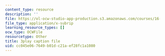 ```yaml
---
content_type: resource
description: ''
file: https://ol-ocw-studio-app-production.s3.amazonaws.com/courses/16-687-private-pilot-ground-school-january-iap-2019/cc045e067649b01dc21aef28fc1a1080_802a1jvk5Ck.srt
file_type: application/x-subrip
learning_resource_types: []
ocw_type: OCWFile
resourcetype: Other
title: 3play caption file
uid: cc045e06-7649-b01d-c21a-ef28fc1a1080
---
```

